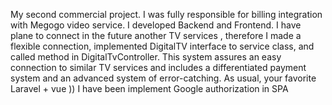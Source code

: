My second commercial project. I was fully responsible for billing integration with Megogo video service. I developed Backend and Frontend. I have plane to connect in the future another TV services , therefore I made a flexible connection, implemented DigitalTV interface to service class, and called method in DigitalTvController. This system assures an easy connection to similar TV services and includes a differentiated payment system and an advanced system of error-catching. As usual, your favorite Laravel + vue ))
I have been implement Google authorization in SPA
